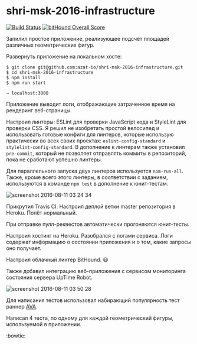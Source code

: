 # shri-msk-2016-infrastructure

[![Build Status](https://travis-ci.org/azat-io/shri-msk-2016-infrastructure.svg?branch=master)](https://travis-ci.org/azat-io/shri-msk-2016-infrastructure)
[![bitHound Overall Score](https://www.bithound.io/github/azat-io/shri-msk-2016-infrastructure/badges/score.svg)](https://www.bithound.io/github/azat-io/shri-msk-2016-infrastructure)

Запилил простое приложение, реализующее подсчёт площадей различных геометрических фигур.

Развернуть приложение на локальном хосте:
```
$ git clone git@github.com:azat-io/shri-msk-2016-infrastructure.git
$ cd shri-msk-2016-infrastructure
$ npm install
$ npm run start
```

`→ localhost:3000`

Приложение выводит логи, отображающие затраченное время на рендеринг веб-страницы.

Настроил линтеры: ESLint для проверки JavaScript кода и StyleLint для проверки CSS. Я решил не изобретать простой велосипед и использовать готовые конфиги для линтеров, которые использую практически во всех своих проектах: `eslint-config-standard` и `stylelint-config-standard`. В дополнение к линтерам также установил `pre-commit`, который не позволяет отправлять коммиты в репозиторий, пока не сработают успешно линтеры.

Для параллельного запуска двух линтеров используется `npm-run-all`. Также, кроме всего этого линтеры, в соответствии с заданием, используются в команде `npm test` в дополнение к юнит-тестам.

![screenshot 2016-08-11 03 24 34](https://cloud.githubusercontent.com/assets/5698350/17575589/3186ef48-5f73-11e6-9733-4609b1315c44.png)

Прикрутил Travis CI. Настроил деплой ветки master репозитория в Heroku. Полёт нормальный.

При отправке пулл-реквестов автоматически прогоняются юнит-тесты.

Настроил хостинг на Heroku. Разобрался с логами сервиса. Логи содержат информацию о состоянии приложения и о том, какие запросы оно получает.

Настроил облачный линтер BitHound. :smiley:

Также добавил интеграцию веб-приложения с сервисом мониторинга состояния сервера UpTime Robot.

![screenshot 2016-08-11 03 50 28](https://cloud.githubusercontent.com/assets/5698350/17575964/df2eac3c-5f76-11e6-868f-54346eaddf96.png)

Для написания тестов использовал набирающий популярность тест раннер [AVA](https://www.npmjs.com/package/ava).

Написал 4 теста, по одному для каждой геометрический фигуры, используемой в приложении.

:bowtie:
